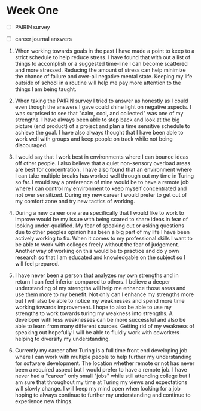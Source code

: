 # Week One

- [ ] PAIRIN survey

- [ ] career journal anxwers

1. When working towards goals in the past I have made a point to keep to a  strict schedule to help reduce stress. I have found that with out a list of things to accomplish or a suggested time-line I can become scattered and more stressed. Reducing the amount of stress can help minimize the chance of failure and over-all negative mental state. Keeping my life outside of school in a routine will help me pay more attention to the things I am being taught.

2. When taking the PAIRIN survey I tried to answer as honestly as I could even though the answers I gave could shine light on negative aspects. I was surprised to see that "calm, cool, and collected" was one of my strengths. I have always been able to step back and look at the big picture (end product) of a project and plan a time sensitive schedule to achieve the goal. I have also always thought that I have been able to work well with groups and keep people on track while not being discouraged.

3. I would say that I work best in environments where I can bounce ideas off other people. I also believe that a quiet non-sensory overload areas are best for concentration. I have also found that an environment where I can take multiple breaks has worked well through out my time in Turing so far. I would say a preference of mine would be to have a remote job where I can control my environment to keep myself concentrated and not over sensitized. During my new career I would prefer to get out of my comfort zone and try new tactics of working.

4. During a new career one area specifically that I would like to work to improve would be my issue with being scared to share ideas in fear of looking under-qualified. My fear of speaking out or asking questions due to other peoples opinion has been a big part of my life I have been actively working to fix. When it comes to my professional skills I want to be able to work with colleges freely without the fear of judgement. Another way of working on this would be to practice and do y own research so that I am educated and knowledgable on the subject so I will feel prepared.

5. I have never been a person that analyzes my own strengths and in return I can feel inferior compared to others. I believe a deeper understanding of my strengths will help me enhance those areas and use them more to my benefit. Not only can I enhance my strengths more but I will also be able to notice my weaknesses and spend more time working towards improvement. I hope to also be able to use my strengths to work towards turing my weakness into strengths. A developer with less weaknesses can be more successful and also be able to learn from many different sources. Getting rid of my weakness of speaking out hopefully I will be able to fluidly work with coworkers helping to diversify my understanding.

6. Currently my career after Turing is a full time front end developing job where I can work with multiple people to help further my understanding for software development. The location whether remote or not has never been a required aspect but I would prefer to have a remote job. I have never had a "career" only small "jobs" while still attending college but I am sure that throughout my time at Turing my views and expectations will slowly change. I will keep my mind open when looking for a job hoping to always continue to further my understanding and continue to experience new things.
